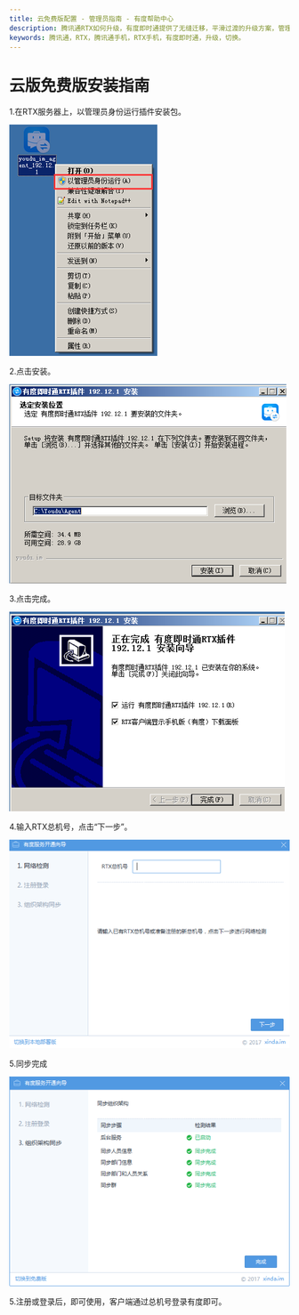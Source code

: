 ```yaml
---
title: 云免费版配置 - 管理员指南 - 有度帮助中心
description: 腾讯通RTX如何升级，有度即时通提供了无缝迁移，平滑过渡的升级方案，管理员可以很方便的对腾讯通RTX进行升级。
keywords: 腾讯通，RTX，腾讯通手机，RTX手机，有度即时通，升级，切换。
---
```


# 云版免费版安装指南

1.在RTX服务器上，以管理员身份运行插件安装包。

![image-20200323174117913](res/g01_00004/image-20200323174117913.png)

2.点击安装。

![image-20200323174236919](res/g01_00004/image-20200323174236919.png)

3.点击完成。

![image-20200323174256742](res/g01_00004/image-20200323174256742.png)

4.输入RTX总机号，点击“下一步”。

![image-20200323174341006](res/g01_00004/image-20200323174341006.png)

5.同步完成

![image-20200324142753248](res/g01_00004/image-20200324142753248.png)

5.注册或登录后，即可使用，客户端通过总机号登录有度即可。
